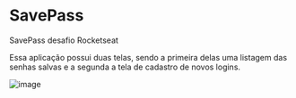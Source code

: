 # SavePass
SavePass desafio Rocketseat 

Essa aplicação possui duas telas, sendo a primeira delas uma listagem das senhas salvas e a segunda a tela de cadastro de novos logins.

![image](https://user-images.githubusercontent.com/48845273/215357278-2d774940-f235-4988-a733-e8e2ee40c4fa.png)


